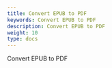 ```yaml
---
title: Convert EPUB to PDF
keywords: Convert EPUB to PDF
description: Convert EPUB to PDF
weight: 10
type: docs
---
```

Convert EPUB to PDF